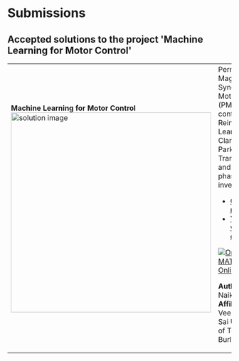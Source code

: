 # Submissions

## Accepted solutions to the project 'Machine Learning for Motor Control'
<table>
<tr class="odd">
<td width ="450">
<b>Machine Learning for Motor Control</b><br>
<img src="https://gist.githubusercontent.com/robertogl/e0115dc303472a9cfd52bbbc8edb7665/raw/pmsmRL.png" alt="solution image" width="450"/>
</td>
<td width ="500">
Permanent Magnet Synchronous Motor (PMSM) control using Reinforcement Learning, Clarke and Park Transform, and three phase inverter.<br>
<ul>
<li><a href="https://github.com/lipun7naik/Machine-Learning-for-Motor-Control-/">GitHub repository</a></li>
<li><a href="https://www.youtube.com/watch?v=pflJYQsLRYI">YouTube video demo</a></li></ul>

[![Open in MATLAB Online](https://www.mathworks.com/images/responsive/global/open-in-matlab-online.svg)](https://matlab.mathworks.com/open/github/v1?repo=lipun7naik/Machine-Learning-for-Motor-Control-)

**Author:** Lipun Naik</br>
**Affiliation** Veer Surendra Sai University of Technology Burla
</td>
</tr>
</table>
